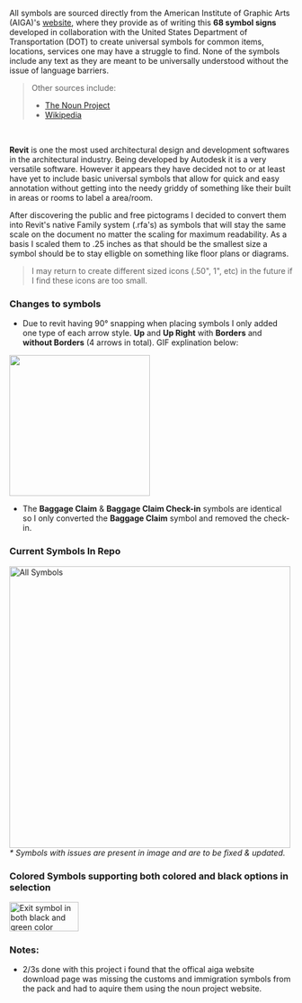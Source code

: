 All symbols are sourced directly from the American Institute of Graphic Arts (AIGA)'s [website](https://www.aiga.org/resources/symbol-signs), where they provide as of writing this **68 symbol signs** developed in collaboration with the 
United States Department of Transportation (DOT) to create universal symbols for common items, locations, services one may have a struggle to find. None of the symbols include any text as they are meant to be universally understood without the issue of language barriers. 
> Other sources include:
> - [The Noun Project](https://thenounproject.com/browse/creator/aiga-icons/icons/?p=1)
> - [Wikipedia](https://en.wikipedia.org/wiki/DOT_pictograms)
<br/>


**Revit** is one the most used architectural design and development softwares in the architectural industry. Being developed by Autodesk it is a very versatile software. However it appears they have decided not to or at least have yet to include basic universal symbols
that allow for quick and easy annotation without getting into the needy griddy of something like their built in areas or rooms to label a area/room. <br/>

After discovering the public and free pictograms I decided to convert them into Revit's native Family system (.rfa's) as symbols that will stay the same scale on the document no matter the scaling for maximum readability. As a basis I scaled them to .25 inches as that
should be the smallest size a symbol should be to stay elligble on something like floor plans or diagrams. <br/>
> I may return to create different sized icons (.50", 1", etc) in the future if I find these icons are too small.

### Changes to symbols
- Due to revit having 90° snapping when placing symbols I only added one type of each arrow style. **Up** and **Up Right** with **Borders** and **without Borders** (4 arrows in total). GIF explination below:

<img src="https://github.com/user-attachments/assets/099b6fae-4e9c-469f-8292-bf88250475f3" width="250" height="250"/><br/>


- The **Baggage Claim** & **Baggage Claim Check-in** symbols are identical so I only converted the **Baggage Claim** symbol and removed the check-in.


### Current Symbols In Repo
<img width="auto" height="500" alt="All Symbols" src="https://github.com/user-attachments/assets/20db73cf-3a64-459d-a1c8-cee07ce3d379" /><br/>
_* Symbols with issues are present in image and are to be fixed & updated._
<br/>

### Colored Symbols supporting both colored and black options in selection
<img width="123" height="52" alt="Exit symbol in both black and green color" src="https://github.com/user-attachments/assets/be80835e-f720-4f5a-942a-aee3e7a00ff7" />


### Notes:
- 2/3s done with this project i found that the offical aiga website download page was missing the customs and immigration symbols from the pack and had to aquire them using the noun project website.
